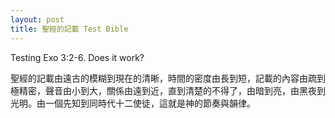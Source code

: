```yaml
---
layout: post
title: 聖經的記載 Test Bible
---
```


Testing Exo 3:2-6. Does it work?

聖經的記載由遠古的模糊到現在的清晰，時間的密度由長到短，記載的內容由疏到極精密，聲音由小到大，關係由遠到近，直到清楚的不得了，由暗到亮，由黑夜到光明。由一個先知到同時代十二使徒，這就是神的節奏與韻律。